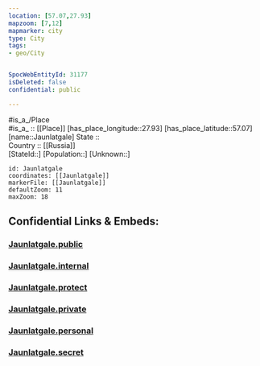 ```yaml
---
location: [57.07,27.93] 
mapzoom: [7,12] 
mapmarker: city 
type: City
tags:
- geo/City


SpocWebEntityId: 31177
isDeleted: false
confidential: public

---
```

#is_a_/Place  
#is_a_ :: [[Place]] 
[has_place_longitude::27.93] 
[has_place_latitude::57.07] 
[name::Jaunlatgale] 
State ::  
Country :: [[Russia]]  
[StateId::] 
[Population::] 
[Unknown::] 


```leaflet
id: Jaunlatgale
coordinates: [[Jaunlatgale]] 
markerFile: [[Jaunlatgale]] 
defaultZoom: 11 
maxZoom: 18
```


## Confidential Links & Embeds: 

### [Jaunlatgale.public](/_public/\Earth\Continent\Europe\Europe~East\Russia\Russia~NorthWest\Pskov_Oblast\CityJaunlatgale.public.md) 

### [Jaunlatgale.internal](/_internal/\Earth\Continent\Europe\Europe~East\Russia\Russia~NorthWest\Pskov_Oblast\CityJaunlatgale.internal.md) 

### [Jaunlatgale.protect](/_protect/\Earth\Continent\Europe\Europe~East\Russia\Russia~NorthWest\Pskov_Oblast\CityJaunlatgale.protect.md) 

### [Jaunlatgale.private](/_private/\Earth\Continent\Europe\Europe~East\Russia\Russia~NorthWest\Pskov_Oblast\CityJaunlatgale.private.md) 

### [Jaunlatgale.personal](/_personal/\Earth\Continent\Europe\Europe~East\Russia\Russia~NorthWest\Pskov_Oblast\CityJaunlatgale.personal.md) 

### [Jaunlatgale.secret](/_secret/\Earth\Continent\Europe\Europe~East\Russia\Russia~NorthWest\Pskov_Oblast\CityJaunlatgale.secret.md)

